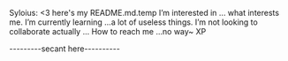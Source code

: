 Syloius: <3
here's my README.md.temp
  I’m interested in ... what interests me.
  I’m currently learning ...a lot of useless things.
  I’m not looking to collaborate actually ...
  How to reach me ...no way~ XP

---------secant here----------
